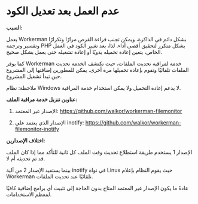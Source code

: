 # عدم العمل بعد تعديل الكود

**السبب:**

يعمل Workerman بشكل دائم في الذاكرة، ويمكن تجنب قراءة القرص مرارًا وتكرارًا وتفسير وترجمة PHP بشكل متكرر لتحقيق أقصى أداء. لذا، بعد تغيير الكود في العمل الخاص، يتعين إعادة تحميله يدويًا أو إعادة تشغيله حتى يعمل بشكل صحيح.

كما يوفر Workerman خدمة لمراقبة تحديث الملفات، حيث تكتشف الخدمة تحديث الملفات تلقائيًا وتقوم بإعادة تحميلها مرة أخرى. يمكن للمطورين إضافتها إلى المشروع حين تبدأ تشغيل المشروع.

ملاحظة: نظام Windows لا يدعم إعادة التحميل ولا يمكن استخدام خدمة المراقبة.

**عناوين تنزيل خدمة مراقبة الملف:**

1. الإصدار غير المعتمد: https://github.com/walkor/workerman-filemonitor

2. الإصدار الذي يعتمد على inotify: https://github.com/walkor/workerman-filemonitor-inotify

**اختلاف الإصدارين:**

الإصدار 1 يستخدم طريقة استطلاع تحديث وقت الملف كل ثانية للتأكد مما إذا كان الملف قد تم تحديثه أم لا.

بينما يستفيد الإصدار 2 من آلية inotify في نواة Linux حيث يقوم النظام بإعلام Workerman تلقائيًا عند تحديث الملفات.

عادةً ما يكون الإصدار غير المعتمد المتاح بدون الحاجة إلى تثبيت أي برامج إضافية كافيًا لمعظم الاستخدامات.
